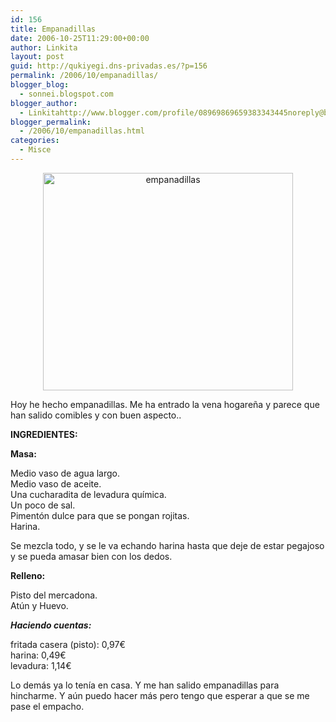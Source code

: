 ```yaml
---
id: 156
title: Empanadillas
date: 2006-10-25T11:29:00+00:00
author: Linkita
layout: post
guid: http://qukiyegi.dns-privadas.es/?p=156
permalink: /2006/10/empanadillas/
blogger_blog:
  - sonnei.blogspot.com
blogger_author:
  - Linkitahttp://www.blogger.com/profile/08969869659383343445noreply@blogger.com
blogger_permalink:
  - /2006/10/empanadillas.html
categories:
  - Misce
---
```

<div style="text-align: center;">
  <a href="http://www.flickr.com/photos/linkita/278997066/" title="¡ñam!"><img src="http://static.flickr.com/107/278997066_7a62260a0a_o.jpg" alt="empanadillas" border="0" height="348" width="400" /></a>
</div>

Hoy he hecho empanadillas. Me ha entrado la vena hogareña y parece que han salido comibles y con buen aspecto..

<span style="font-weight: bold;">INGREDIENTES:</span>

<span style="font-weight: bold;">Masa:</span>

Medio vaso de agua largo.  
Medio vaso de aceite.  
Una cucharadita de levadura química.  
Un poco de sal.  
Pimentón dulce para que se pongan rojitas.  
Harina.

Se mezcla todo, y se le va echando harina hasta que deje de estar pegajoso y se pueda amasar bien con los dedos.

<span style="font-weight: bold;">Relleno:</span>

Pisto del mercadona.  
Atún y Huevo.

<span style="font-weight: bold; font-style: italic;">Haciendo cuentas:</span>

fritada casera (pisto): 0,97€  
harina: 0,49€  
levadura: 1,14€

Lo demás ya lo tenía en casa. Y me han salido empanadillas para hincharme. Y aún puedo hacer más pero tengo que esperar a que se me pase el empacho.